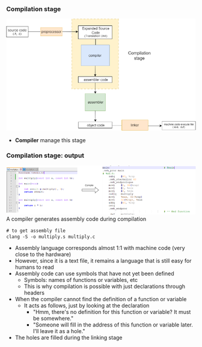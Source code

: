 ### Compilation stage
![preprocessor stage](./compilation%20stage.png)
- **Compiler** manage this stage



### Compilation stage: output
![out assembly](./compile%20to%20assembly.png)
A compiler generates assembly code during compilation
```shell
# to get assembly file
clang -S -o multiply.s multiply.c
```
- Assembly language corresponds almost 1:1 with machine code (very close to the hardware)
- However, since it is a text file, it remains a language that is still easy for humans to read
- Assembly code can use symbols that have not yet been defined
    - Symbols: names of functions or variables, etc
    - This is why compilation is possible with just declarations through headers
- When the compiler cannot find the definition of a function or variable
    - It acts as follows, just by looking at the declaration
        - "Hmm, there's no definition for this function or variable? It must be somewhere."
        - "Someone will fill in the address of this function or variable later. I'll leave it as a hole."
- The holes are filled during the linking stage